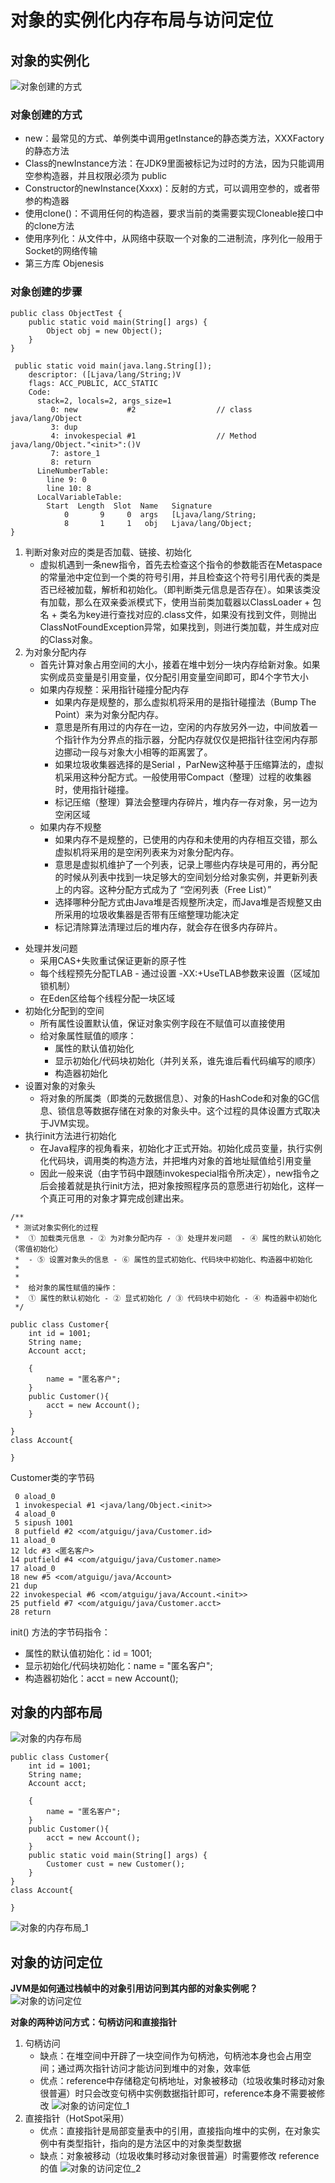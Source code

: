 # 对象的实例化内存布局与访问定位

## 对象的实例化
![对象创建的方式](../base/对象创建的方式.png)

### 对象创建的方式
- new：最常见的方式、单例类中调用getInstance的静态类方法，XXXFactory的静态方法
- Class的newInstance方法：在JDK9里面被标记为过时的方法，因为只能调用空参构造器，并且权限必须为 public
- Constructor的newInstance(Xxxx)：反射的方式，可以调用空参的，或者带参的构造器
- 使用clone()：不调用任何的构造器，要求当前的类需要实现Cloneable接口中的clone方法
- 使用序列化：从文件中，从网络中获取一个对象的二进制流，序列化一般用于Socket的网络传输
- 第三方库 Objenesis

### 对象创建的步骤
```
public class ObjectTest {
    public static void main(String[] args) {
        Object obj = new Object();
    }
}
```
```
 public static void main(java.lang.String[]);
    descriptor: ([Ljava/lang/String;)V
    flags: ACC_PUBLIC, ACC_STATIC
    Code:
      stack=2, locals=2, args_size=1
         0: new           #2                  // class java/lang/Object
         3: dup           
         4: invokespecial #1                  // Method java/lang/Object."<init>":()V
         7: astore_1
         8: return
      LineNumberTable:
        line 9: 0
        line 10: 8
      LocalVariableTable:
        Start  Length  Slot  Name   Signature
            0       9     0  args   [Ljava/lang/String;
            8       1     1   obj   Ljava/lang/Object;
}
```
1. 判断对象对应的类是否加载、链接、初始化
   - 虚拟机遇到一条new指令，首先去检查这个指令的参数能否在Metaspace的常量池中定位到一个类的符号引用，并且检查这个符号引用代表的类是否已经被加载，解析和初始化。（即判断类元信息是否存在）。如果该类没有加载，那么在双亲委派模式下，使用当前类加载器以ClassLoader + 包名 + 类名为key进行查找对应的.class文件，如果没有找到文件，则抛出ClassNotFoundException异常，如果找到，则进行类加载，并生成对应的Class对象。
2. 为对象分配内存
   - 首先计算对象占用空间的大小，接着在堆中划分一块内存给新对象。如果实例成员变量是引用变量，仅分配引用变量空间即可，即4个字节大小
   - 如果内存规整：采用指针碰撞分配内存
     - 如果内存是规整的，那么虚拟机将采用的是指针碰撞法（Bump The Point）来为对象分配内存。
     - 意思是所有用过的内存在一边，空闲的内存放另外一边，中间放着一个指针作为分界点的指示器，分配内存就仅仅是把指针往空闲内存那边挪动一段与对象大小相等的距离罢了。
     - 如果垃圾收集器选择的是Serial ，ParNew这种基于压缩算法的，虚拟机采用这种分配方式。一般使用带Compact（整理）过程的收集器时，使用指针碰撞。
     - 标记压缩（整理）算法会整理内存碎片，堆内存一存对象，另一边为空闲区域
   - 如果内存不规整
     - 如果内存不是规整的，已使用的内存和未使用的内存相互交错，那么虚拟机将采用的是空闲列表来为对象分配内存。
     - 意思是虚拟机维护了一个列表，记录上哪些内存块是可用的，再分配的时候从列表中找到一块足够大的空间划分给对象实例，并更新列表上的内容。这种分配方式成为了 “空闲列表（Free List）”
     - 选择哪种分配方式由Java堆是否规整所决定，而Java堆是否规整又由所采用的垃圾收集器是否带有压缩整理功能决定
     - 标记清除算法清理过后的堆内存，就会存在很多内存碎片。
- 处理并发问题
  - 采用CAS+失败重试保证更新的原子性
  - 每个线程预先分配TLAB - 通过设置 -XX:+UseTLAB参数来设置（区域加锁机制）
  - 在Eden区给每个线程分配一块区域
- 初始化分配到的空间
  - 所有属性设置默认值，保证对象实例字段在不赋值可以直接使用
  - 给对象属性赋值的顺序：
    - 属性的默认值初始化
    - 显示初始化/代码块初始化（并列关系，谁先谁后看代码编写的顺序）
    - 构造器初始化
- 设置对象的对象头
  - 将对象的所属类（即类的元数据信息）、对象的HashCode和对象的GC信息、锁信息等数据存储在对象的对象头中。这个过程的具体设置方式取决于JVM实现。
- 执行init方法进行初始化
  - 在Java程序的视角看来，初始化才正式开始。初始化成员变量，执行实例化代码块，调用类的构造方法，并把堆内对象的首地址赋值给引用变量
  - 因此一般来说（由字节码中跟随invokespecial指令所决定），new指令之后会接着就是执行init方法，把对象按照程序员的意愿进行初始化，这样一个真正可用的对象才算完成创建出来。
```
/**
 * 测试对象实例化的过程
 *  ① 加载类元信息 - ② 为对象分配内存 - ③ 处理并发问题  - ④ 属性的默认初始化（零值初始化）
 *  - ⑤ 设置对象头的信息 - ⑥ 属性的显式初始化、代码块中初始化、构造器中初始化
 *
 *
 *  给对象的属性赋值的操作：
 *  ① 属性的默认初始化 - ② 显式初始化 / ③ 代码块中初始化 - ④ 构造器中初始化
 */

public class Customer{
    int id = 1001;
    String name;
    Account acct;

    {
        name = "匿名客户";
    }
    public Customer(){
        acct = new Account();
    }

}
class Account{

}
```
Customer类的字节码
```
 0 aload_0
 1 invokespecial #1 <java/lang/Object.<init>>
 4 aload_0
 5 sipush 1001
 8 putfield #2 <com/atguigu/java/Customer.id>
11 aload_0
12 ldc #3 <匿名客户>
14 putfield #4 <com/atguigu/java/Customer.name>
17 aload_0
18 new #5 <com/atguigu/java/Account>
21 dup
22 invokespecial #6 <com/atguigu/java/Account.<init>>
25 putfield #7 <com/atguigu/java/Customer.acct>
28 return
```
init() 方法的字节码指令：
- 属性的默认值初始化：id = 1001;
- 显示初始化/代码块初始化：name = "匿名客户";
- 构造器初始化：acct = new Account();

##  对象的内部布局
![对象的内存布局](../base/对象的内存布局.png)

```
public class Customer{
    int id = 1001;
    String name;
    Account acct;

    {
        name = "匿名客户";
    }
    public Customer(){
        acct = new Account();
    }
    public static void main(String[] args) {
        Customer cust = new Customer();
    }
}
class Account{

}
```
![对象的内存布局_1](../base/对象的内存布局_1.png)


## 对象的访问定位
**JVM是如何通过栈帧中的对象引用访问到其内部的对象实例呢？**
![对象的访问定位](../base/对象的访问定位.png)

**对象的两种访问方式：句柄访问和直接指针**
1. 句柄访问
   - 缺点：在堆空间中开辟了一块空间作为句柄池，句柄池本身也会占用空间；通过两次指针访问才能访问到堆中的对象，效率低
   - 优点：reference中存储稳定句柄地址，对象被移动（垃圾收集时移动对象很普遍）时只会改变句柄中实例数据指针即可，reference本身不需要被修改
   ![对象的访问定位_1](../base/对象的访问定位_1.png)
2. 直接指针（HotSpot采用）
   - 优点：直接指针是局部变量表中的引用，直接指向堆中的实例，在对象实例中有类型指针，指向的是方法区中的对象类型数据
   - 缺点：对象被移动（垃圾收集时移动对象很普遍）时需要修改 reference 的值
![对象的访问定位_2](../base/对象的访问定位_2.png)
